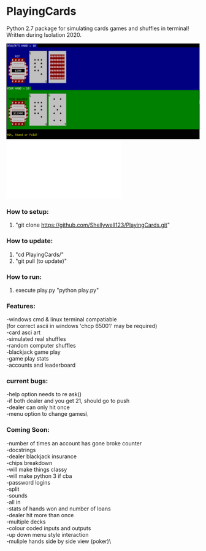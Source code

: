 # PlayingCards
Python 2.7 package for simulating cards games and shuffles in terminal! Written during Isolation 2020.

![screenshot](Images/screenshot.png)
![CPU player stats](Images/CPU_stats.pdf)

### How to setup:
1) "git clone https://github.com/Shellywell123/PlayingCards.git"

### How to update:
1) "cd PlayingCards/"
2) "git pull (to update)"

### How to run:
1) execute play.py
   "python play.py"

### Features:
-windows cmd & linux terminal compatiable\
 (for correct ascii in windows 'chcp 65001' may be required)\
-card asci art\
-simulated real shuffles\
-random computer shuffles\
-blackjack game play\
-game play stats\
-accounts and leaderboard

### current bugs:
-help option needs to re ask()\
-if both dealer and you get 21, should go to push\
-dealer can only hit once\
-menu option to change games\

### Coming Soon:
-number of times an account has gone broke counter\
-docstrings\
-dealer blackjack insurance\
-chips breakdown\
-will make things classy\
-will make python 3 if cba\
-password logins\
-split\
-sounds\
-all in\
-stats of hands won and number of loans\
-dealer hit more than once\
-multiple decks\
-colour coded inputs and outputs\
-up down menu style interaction\
-muliple hands side by side view (poker)\